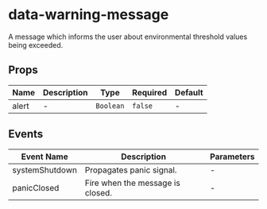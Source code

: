 # data-warning-message

A message which informs the user about environmental threshold values being exceeded.

## Props

<!-- @vuese:data-warning-message:props:start -->
|Name|Description|Type|Required|Default|
|---|---|---|---|---|
|alert|-|`Boolean`|`false`|-|

<!-- @vuese:data-warning-message:props:end -->


## Events

<!-- @vuese:data-warning-message:events:start -->
|Event Name|Description|Parameters|
|---|---|---|
|systemShutdown|Propagates panic signal.|-|
|panicClosed|Fire when the message is closed.|-|

<!-- @vuese:data-warning-message:events:end -->


